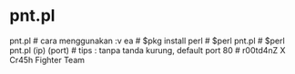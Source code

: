 # pnt.pl
pnt.pl
# cara menggunakan :v ea
# $pkg install perl
# $perl pnt.pl
# $perl pnt.pl (ip) (port)
# tips : tanpa tanda kurung, default port 80
# r00td4nZ X Cr45h Fighter Team
